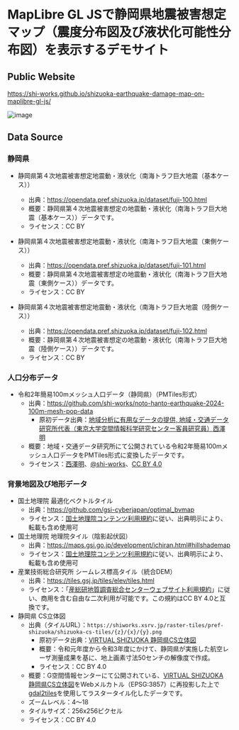 # MapLibre GL JSで静岡県地震被害想定マップ（震度分布図及び液状化可能性分布図）を表示するデモサイト
## Public Website
https://shi-works.github.io/shizuoka-earthquake-damage-map-on-maplibre-gl-js/

![image](https://github.com/shi-works/shizuoka-earthquake-damage-map-on-maplibre-gl-js/assets/71203808/01950775-6d16-4a4b-890a-087810efb418)

## Data Source
### 静岡県
- 静岡県第４次地震被害想定地震動・液状化（南海トラフ巨大地震（基本ケース））
    - 出典：https://opendata.pref.shizuoka.jp/dataset/fuji-100.html
    - 概要：静岡県第４次地震被害想定の地震動・液状化（南海トラフ巨大地震（基本ケース））データです。
    - ライセンス：CC BY

- 静岡県第４次地震被害想定地震動・液状化（南海トラフ巨大地震（東側ケース））
    - 出典：https://opendata.pref.shizuoka.jp/dataset/fuji-101.html
    - 概要：静岡県第４次地震被害想定の地震動・液状化（南海トラフ巨大地震（東側ケース））データです。
    - ライセンス：CC BY
 
- 静岡県第４次地震被害想定地震動・液状化（南海トラフ巨大地震（陸側ケース））
    - 出典：https://opendata.pref.shizuoka.jp/dataset/fuji-102.html
    - 概要：静岡県第４次地震被害想定の地震動・液状化（南海トラフ巨大地震（陸側ケース））データです。
    - ライセンス：CC BY

### 人口分布データ
- 令和2年簡易100mメッシュ人口データ（静岡県）（PMTiles形式）
    - 出典：https://github.com/shi-works/noto-hanto-earthquake-2024-100m-mesh-pop-data
        - 原初データ出典：[地域分析に有用なデータの提供, 地域・交通データ研究所代表（東京大学空間情報科学研究センター客員研究員）西澤明](https://gtfs-gis.jp/teikyo/index.html)
    - 概要：地域・交通データ研究所にて公開されている令和2年簡易100mメッシュ人口データをPMTiles形式に変換したデータです。
    - ライセンス：[西澤明](https://gtfs-gis.jp/teikyo/index.html)、[@shi-works](https://twitter.com/shi__works)、[CC BY 4.0](https://creativecommons.org/licenses/by/4.0/deed.ja)

### 背景地図及び地形データ
- 国土地理院 最適化ベクトルタイル
    - 出典：https://github.com/gsi-cyberjapan/optimal_bvmap
    - ライセンス：[国土地理院コンテンツ利用規約](https://www.gsi.go.jp/kikakuchousei/kikakuchousei40182.html)に従い、出典明示により、転載も含め使用可
- 国土地理院 地理院タイル（陰影起伏図）
    - 出典：https://maps.gsi.go.jp/development/ichiran.html#hillshademap
    - ライセンス：[国土地理院コンテンツ利用規約](https://www.gsi.go.jp/kikakuchousei/kikakuchousei40182.html)に従い、出典明示により、転載も含め使用可
- 産業技術総合研究所 シームレス標高タイル（統合DEM）
    - 出典：https://tiles.gsj.jp/tiles/elev/tiles.html
    - ライセンス：「[産総研地質調査総合センターウェブサイト利用規約](https://www.gsj.jp/license/license.html)」に従い、商用を含む自由な二次利用が可能です。この規約はCC BY 4.0と互換です。
- 静岡県 CS立体図
    - 出典（タイルURL）：`https://shiworks.xsrv.jp/raster-tiles/pref-shizuoka/shizuoka-cs-tiles/{z}/{x}/{y}.png`
      - 原初データ出典：[VIRTUAL SHIZUOKA 静岡県CS立体図](https://www.geospatial.jp/ckan/dataset/shizuoka-2023-csmap)
      - 概要：令和元年度から令和3年度にかけて、静岡県が実施した航空レーザ測量成果を基に、地上画素寸法50センチの解像度で作成。
      - ライセンス：CC BY 4.0
    - 概要：G空間情報センターにて公開されている、[VIRTUAL SHIZUOKA 静岡県CS立体図](https://www.geospatial.jp/ckan/dataset/shizuoka-2023-csmap)をWebメルカトル（EPSG:3857）に再投影した上で[gdal2tiles](https://gdal.org/programs/gdal2tiles.html)を使用してラスタータイル化したデータです。
    - ズームレベル：4～18
    - タイルサイズ：256x256ピクセル
    - ライセンス：CC BY 4.0
